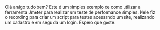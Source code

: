 Olá amigo tudo bem?
Este é um simples exemplo de como utilizar a ferramenta Jmeter para realizar um teste de performance simples.
Nele fiz o recording para criar um script para testes acessando um site, realizando um cadastro e em seguida um login.
Espero que goste.
